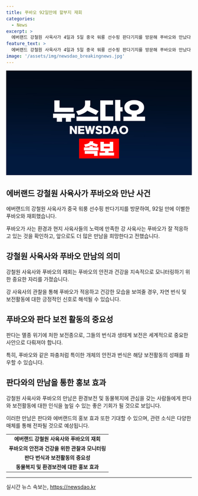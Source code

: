 ```yaml
---
title: 푸바오 92일만에 할부지 재회
categories:
  - News
excerpt: >
  에버랜드 강철원 사육사가 4일과 5일 중국 워룽 선수핑 판다기지를 방문해 푸바오와 만났다. 지난 3월 중국으로 떠난 푸바오가 92일 만에 만나게 된 이번 만남은 주변 환경이 좋았고, 푸바오가 잘 적응하고 있는 것을 확인했다고 설명했다. 강 사육사는 푸바오를 계속 만나고 싶다는 소망을 밝혔다.
feature_text: >
  에버랜드 강철원 사육사가 4일과 5일 중국 워룽 선수핑 판다기지를 방문해 푸바오와 만났다. 지난 3월 중국으로 떠난 푸바오가 92일 만에 만나게 된 이번 만남은 주변 환경이 좋았고, 푸바오가 잘 적응하고 있는 것을 확인했다고 설명했다. 강 사육사는 푸바오를 계속 만나고 싶다는 소망을 밝혔다.
image: '/assets/img/newsdao_breakingnews.jpg'
---
```


<p><img src="/assets/img/newsdao_breakingnews.jpg" alt="pcversion 속보" /></p>

<h2 data-ke-size="size26">에버랜드 강철원 사육사가 푸바오와 만난 사건</h2>

<p data-ke-size="size16">에버랜드의 강철원 사육사가 중국 워룽 선수핑 판다기지를 방문하여, 92일 만에 이별한 푸바오와 재회했습니다.</p>

<p data-ke-size="size16">푸바오가 사는 환경과 현지 사육사들의 노력에 만족한 강 사육사는 푸바오가 잘 적응하고 있는 것을 확인하고, 앞으로도 더 많은 만남을 희망한다고 전했습니다.</p>

<h2 data-ke-size="size26">강철원 사육사와 푸바오 만남의 의미</h2>

<p data-ke-size="size16">강철원 사육사와 푸바오의 재회는 푸바오의 안전과 건강을 지속적으로 모니터링하기 위한 중요한 자리를 가졌습니다.</p>

<p data-ke-size="size16">강 사육사의 관찰을 통해 푸바오가 적응하고 건강한 모습을 보여줄 경우, 자연 번식 및 보전활동에 대한 긍정적인 신호로 해석될 수 있습니다.</p>

<h2 data-ke-size="size26">푸바오와 판다 보전 활동의 중요성</h2>

<p data-ke-size="size16">판다는 멸종 위기에 처한 보전종으로, 그들의 번식과 생태계 보전은 세계적으로 중요한 사안으로 다뤄져야 합니다.</p>

<p data-ke-size="size16">특히, 푸바오와 같은 파충처럼 특이한 개체의 안전과 번식은 해당 보전활동의 성패를 좌우할 수 있습니다.</p>

<h2 data-ke-size="size26">판다와의 만남을 통한 홍보 효과</h2>

<p data-ke-size="size16">강철원 사육사와 푸바오의 만남은 환경보전 및 동물복지에 관심을 갖는 사람들에게 판다와 보전활동에 대한 인식을 높일 수 있는 좋은 기회가 될 것으로 보입니다.</p>

<p data-ke-size="size16">이러한 만남은 판다와 에버랜드의 홍보 효과 또한 기대할 수 있으며, 관련 소식은 다양한 매체를 통해 전파될 것으로 예상됩니다.</p>

<table>
  <tr>
    <td style="text-align: center; height: 17px;"><b>에버랜드 강철원 사육사와 푸바오의 재회</b></td>
  </tr>
  <tr>
    <td style="text-align: center; height: 17px;"><b>푸바오의 안전과 건강을 위한 관찰과 모니터링</b></td>
  </tr>
  <tr>
    <td style="text-align: center; height: 17px;"><b>판다 번식과 보전활동의 중요성</b></td>
  </tr>
  <tr>
    <td style="text-align: center; height: 17px;"><b>동물복지 및 환경보전에 대한 홍보 효과</b></td>
  </tr>
</table>

<hr>
실시간 뉴스 속보는, <a href="https://newsdao.kr" rel="dofollow">https://newsdao.kr</a>


